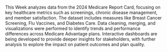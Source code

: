 This Week analyzes data from the 2024 Medicare Report Card, focusing on key healthcare metrics such as screenings, chronic disease management, and member satisfaction. 
The dataset includes measures like Breast Cancer Screening, Flu Vaccines, and Diabetes Care. 
Data cleaning, merging, and visualizations were performed to identify trends and performance differences across Medicare Advantage plans. 
Interactive dashboards are being developed to provide deeper insights for stakeholders, with further analysis to explore the impact on patient outcomes and plan quality.
